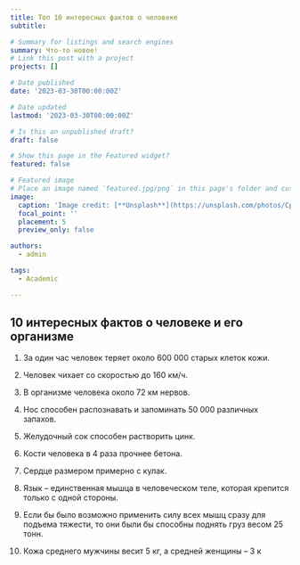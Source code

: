 ```yaml
---
title: Топ 10 интересных фактов о человеке
subtitle: 

# Summary for listings and search engines
summary: Что-то новое!
# Link this post with a project
projects: []

# Date published
date: '2023-03-30T00:00:00Z'

# Date updated
lastmod: '2023-03-30T00:00:00Z'

# Is this an unpublished draft?
draft: false

# Show this page in the Featured widget?
featured: false

# Featured image
# Place an image named `featured.jpg/png` in this page's folder and customize its options here.
image:
  caption: 'Image credit: [**Unsplash**](https://unsplash.com/photos/CpkOjOcXdUY)'
  focal_point: ''
  placement: 5
  preview_only: false

authors:
  - admin

tags:
  - Academic

---
```


## 10 интересных фактов о человеке и его организме 

1. За один час человек теряет около 600 000 старых клеток кожи.

2. Человек чихает со скоростью до 160 км/ч.

3. В организме человека около 72 км нервов.

4. Нос способен распознавать и запоминать 50 000 различных запахов.

5. Желудочный сок способен растворить цинк.

6. Кости человека в 4 раза прочнее бетона.

7. Сердце размером примерно с кулак.

8. Язык – единственная мышца в человеческом теле, которая крепится только с одной стороны.

9. Если бы было возможно применить силу всех мышц сразу для подъема тяжести, то они были бы способны поднять груз весом 25 тонн.

10. Кожа среднего мужчины весит 5 кг, а средней женщины – 3 к
